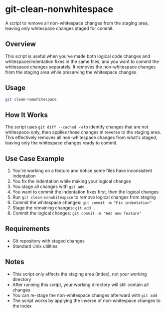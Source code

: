 # git-clean-nonwhitespace

A script to remove all non-whitespace changes from the staging area, leaving only whitespace changes
staged for commit.

## Overview

This script is useful when you've made both logical code changes and whitespace/indentation fixes in
the same files, and you want to commit the whitespace changes separately. It removes the
non-whitespace changes from the staging area while preserving the whitespace changes.

## Usage

```bash
git clean-nonwhitespace
```

## How It Works

The script uses `git diff --cached -w` to identify changes that are not whitespace-only, then
applies those changes in reverse to the staging area. This effectively removes all non-whitespace
changes from what's staged, leaving only the whitespace changes ready to commit.

## Use Case Example

1. You're working on a feature and notice some files have inconsistent indentation
2. You fix the indentation while making your logical changes
3. You stage all changes with `git add .`
4. You want to commit the indentation fixes first, then the logical changes
5. Run `git clean-nonwhitespace` to remove logical changes from staging
6. Commit the whitespace changes: `git commit -m "Fix indentation"`
7. Stage the remaining changes: `git add .`
8. Commit the logical changes: `git commit -m "Add new feature"`

## Requirements

- Git repository with staged changes
- Standard Unix utilities

## Notes

- This script only affects the staging area (index), not your working directory
- After running this script, your working directory will still contain all changes
- You can re-stage the non-whitespace changes afterward with `git add`
- The script works by applying the inverse of non-whitespace changes to the index
